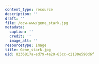 ```yaml
---
content_type: resource
description: ''
draft: ''
file: /ocw-www/gene_stark.jpg
metadata:
  caption: ''
  credit: ''
  image_alt: ''
resourcetype: Image
title: Gene_stark.jpg
uid: 8236817a-ed79-4a20-85cc-c2180e590d6f
---
```

